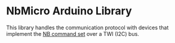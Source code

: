 # NbMicro Arduino Library
This library handles the communication protocol with devices that implement the [NB command set](https://github.com/casanovg/nb-twi-cmd.git) over a TWI (I2C) bus.
